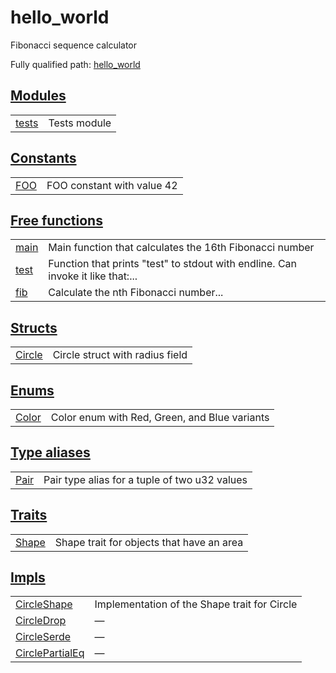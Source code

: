 # hello_world

Fibonacci sequence calculator

Fully qualified path: [hello_world](./hello_world.md)


## [Modules](./hello_world-modules.md)

| | |
|:---|:---|
| [tests](./hello_world-tests.md) | Tests module |

## [Constants](./hello_world-constants.md)

| | |
|:---|:---|
| [FOO](./hello_world-FOO.md) | FOO constant with value 42 |

## [Free functions](./hello_world-free_functions.md)

| | |
|:---|:---|
| [main](./hello_world-main.md) | Main function that calculates the 16th Fibonacci number |
| [test](./hello_world-test.md) | Function that prints "test" to stdout with endline. Can invoke it like that:... |
| [fib](./hello_world-fib.md) | Calculate the nth Fibonacci number... |

## [Structs](./hello_world-structs.md)

| | |
|:---|:---|
| [Circle](./hello_world-Circle.md) | Circle struct with radius field |

## [Enums](./hello_world-enums.md)

| | |
|:---|:---|
| [Color](./hello_world-Color.md) | Color enum with Red, Green, and Blue variants |

## [Type aliases](./hello_world-type_aliases.md)

| | |
|:---|:---|
| [Pair](./hello_world-Pair.md) | Pair type alias for a tuple of two u32 values |

## [Traits](./hello_world-traits.md)

| | |
|:---|:---|
| [Shape](./hello_world-Shape.md) | Shape trait for objects that have an area |

## [Impls](./hello_world-impls.md)

| | |
|:---|:---|
| [CircleShape](./hello_world-CircleShape.md) | Implementation of the Shape trait for Circle |
| [CircleDrop](./hello_world-CircleDrop.md) | — |
| [CircleSerde](./hello_world-CircleSerde.md) | — |
| [CirclePartialEq](./hello_world-CirclePartialEq.md) | — |
